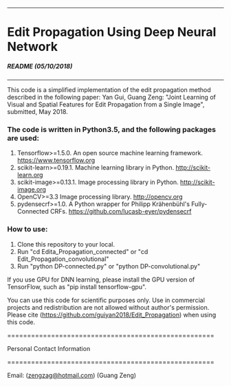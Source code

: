 -------------------------------------------------------------------------
# Edit Propagation Using Deep Neural Network
##### README (05/10/2018)
-------------------------------------------------------------------------

This code is a simplified implementation of the edit propagation method described in the following paper: 
Yan Gui, Guang Zeng: "Joint Learning of Visual and Spatial Features for Edit Propagation from a Single Image", submitted, May 2018.

### The code is written in Python3.5, and the following packages are used:
1. Tensorflow>=1.5.0. An open source machine learning framework. https://www.tensorflow.org
2. scikit-learn>=0.19.1. Machine learning library in Python. http://scikit-learn.org
3. scikit-image>=0.13.1. Image processing library in Python. http://scikit-image.org
4. OpenCV>=3.3 Image processing library. http://opencv.org 
5. pydensecrf>=1.0. A Python wrapper for Philipp Krähenbühl's Fully-Connected CRFs. https://github.com/lucasb-eyer/pydensecrf

### How to use: 
1. Clone this repository to your local.
2. Run "cd Edita_Propagation_connected" or "cd Edit_Propagation_convolutional"
3. Run "python DP-connected.py" or "python DP-convolutional.py"

If you use GPU for DNN learning, please install the GPU version of TensorFlow, such as "pip install tensorflow-gpu".

You can use this code for scientific purposes only. Use in commercial projects and redistribution are not allowed without author's permission. Please cite (https://github.com/guiyan2018/Edit_Propagation) when using this code. 

====================================================

Personal Contact Information

====================================================

Email:
	(zengzag@hotmail.com)		(Guang Zeng)